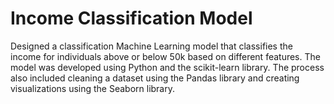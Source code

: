 # Income Classification Model
Designed a classification Machine Learning model that classifies the income for individuals above or below 50k based on different features. The model was developed using Python and the scikit-learn library. The process also included cleaning a dataset using the Pandas library and creating visualizations using the Seaborn library.
